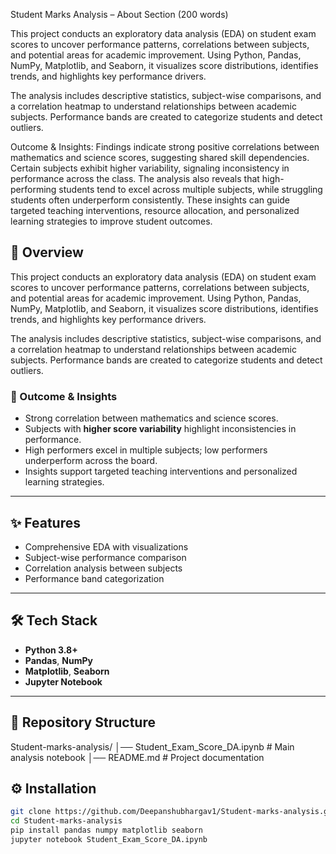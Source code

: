 Student Marks Analysis – About Section (200 words)

This project conducts an exploratory data analysis (EDA) on student exam scores to uncover performance patterns, correlations between subjects, and potential areas for academic improvement. Using Python, Pandas, NumPy, Matplotlib, and Seaborn, it visualizes score distributions, identifies trends, and highlights key performance drivers.

The analysis includes descriptive statistics, subject-wise comparisons, and a correlation heatmap to understand relationships between academic subjects. Performance bands are created to categorize students and detect outliers.

Outcome & Insights:
Findings indicate strong positive correlations between mathematics and science scores, suggesting shared skill dependencies. Certain subjects exhibit higher variability, signaling inconsistency in performance across the class. The analysis also reveals that high-performing students tend to excel across multiple subjects, while struggling students often underperform consistently. These insights can guide targeted teaching interventions, resource allocation, and personalized learning strategies to improve student outcomes.

## 📌 Overview
This project conducts an exploratory data analysis (EDA) on student exam scores to uncover performance patterns, correlations between subjects, and potential areas for academic improvement. Using Python, Pandas, NumPy, Matplotlib, and Seaborn, it visualizes score distributions, identifies trends, and highlights key performance drivers.

The analysis includes descriptive statistics, subject-wise comparisons, and a correlation heatmap to understand relationships between academic subjects. Performance bands are created to categorize students and detect outliers.

### 🎯 Outcome & Insights
- Strong correlation between mathematics and science scores.
- Subjects with **higher score variability** highlight inconsistencies in performance.
- High performers excel in multiple subjects; low performers underperform across the board.
- Insights support targeted teaching interventions and personalized learning strategies.

---

## ✨ Features
- Comprehensive EDA with visualizations
- Subject-wise performance comparison
- Correlation analysis between subjects
- Performance band categorization

---

## 🛠 Tech Stack
- **Python 3.8+**
- **Pandas**, **NumPy**
- **Matplotlib**, **Seaborn**
- **Jupyter Notebook**

---

## 📂 Repository Structure
Student-marks-analysis/
│── Student_Exam_Score_DA.ipynb # Main analysis notebook
│── README.md # Project documentation

## ⚙ Installation
```bash
git clone https://github.com/Deepanshubhargav1/Student-marks-analysis.git
cd Student-marks-analysis
pip install pandas numpy matplotlib seaborn
jupyter notebook Student_Exam_Score_DA.ipynb
